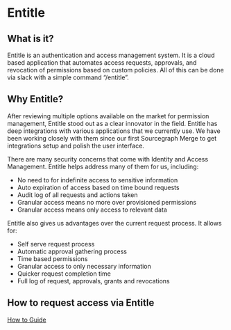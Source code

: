 # Entitle

## What is it?

Entitle is an authentication and access management system. It is a cloud based application that automates access requests, approvals, and revocation of permissions based on custom policies. All of this can be done via slack with a simple command “/entitle”.

## Why Entitle?

After reviewing multiple options available on the market for permission management, Entitle stood out as a clear innovator in the field. Entitle has deep integrations with various applications that we currently use. We have been working closely with them since our first Sourcegraph Merge to get integrations setup and polish the user interface.

There are many security concerns that come with Identity and Access Management. Entitle helps address many of them for us, including:

- No need to for indefinite access to sensitive information
- Auto expiration of access based on time bound requests
- Audit log of all requests and actions taken
- Granular access means no more over provisioned permissions
- Granular access means only access to relevant data

Entitle also gives us advantages over the current request process. It allows for:

- Self serve request process
- Automatic approval gathering process
- Time based permissions
- Granular access to only necessary information
- Quicker request completion time
- Full log of request, approvals, grants and revocations

## How to request access via Entitle

[How to Guide](entitle_request.md)
